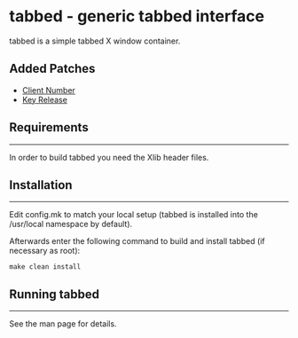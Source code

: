 # tabbed - generic tabbed interface

tabbed is a simple tabbed X window container.

## Added Patches
- [Client Number][1]
- [Key Release][2]

## Requirements
------------
In order to build tabbed you need the Xlib header files.

## Installation
------------
Edit config.mk to match your local setup (tabbed is installed into
the /usr/local namespace by default).

Afterwards enter the following command to build and install tabbed
(if necessary as root):

    make clean install

## Running tabbed
--------------
See the man page for details.

[1]: https://tools.suckless.org/tabbed/patches/clientnumber/
[2]: https://tools.suckless.org/tabbed/patches/keyrelease/

